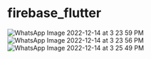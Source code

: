 # firebase_flutter

![WhatsApp Image 2022-12-14 at 3 23 59 PM](https://user-images.githubusercontent.com/111416514/207564002-0fd61b49-6447-4a68-99a5-145e6f6e3c2f.jpeg)
![WhatsApp Image 2022-12-14 at 3 23 56 PM](https://user-images.githubusercontent.com/111416514/207564017-34933dc8-bc5c-4a62-ba9f-ba54348ce0a3.jpeg)
![WhatsApp Image 2022-12-14 at 3 25 49 PM](https://user-images.githubusercontent.com/111416514/207564229-fed0ae14-c04b-465a-a62e-c5bca3c81a94.jpeg)
